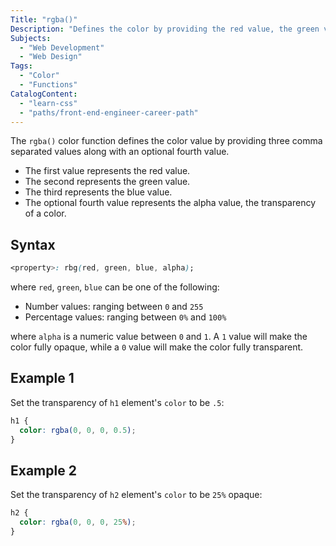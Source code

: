 ```yaml
---
Title: "rgba()"
Description: "Defines the color by providing the red value, the green value, the blue value, and an optional alpha value (transparency)."
Subjects:
  - "Web Development"
  - "Web Design"
Tags:
  - "Color"
  - "Functions"
CatalogContent:
  - "learn-css"
  - "paths/front-end-engineer-career-path"
---
```


The `rgba()` color function defines the color value by providing three comma separated values along with an optional fourth value.

- The first value represents the red value.
- The second represents the green value.
- The third represents the blue value.
- The optional fourth value represents the alpha value, the transparency of a color.

## Syntax

```css
<property>: rbg(red, green, blue, alpha);
```

where `red`, `green`, `blue` can be one of the following:

- Number values: ranging between `0` and `255`
- Percentage values: ranging between `0%` and `100%`

where `alpha` is a numeric value between `0` and `1`. A `1` value will make the color fully opaque, while a `0` value will make the color fully transparent.

## Example 1

Set the transparency of `h1` element's `color` to be `.5`:

```css
h1 {
  color: rgba(0, 0, 0, 0.5);
}
```

## Example 2

Set the transparency of `h2` element's `color` to be `25%` opaque:

```css
h2 {
  color: rgba(0, 0, 0, 25%);
}
```
